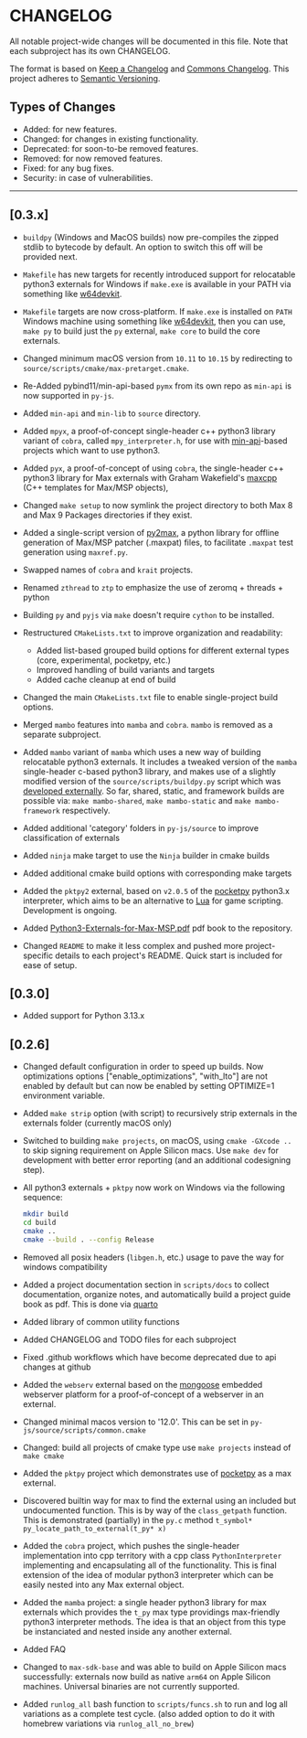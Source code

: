 # CHANGELOG

All notable project-wide changes will be documented in this file. Note that each subproject has its own CHANGELOG.

The format is based on [Keep a Changelog](https://keepachangelog.com/en/1.0.0/) and [Commons Changelog](https://common-changelog.org). This project adheres to [Semantic Versioning](https://semver.org/spec/v2.0.0.html).

## Types of Changes

- Added: for new features.
- Changed: for changes in existing functionality.
- Deprecated: for soon-to-be removed features.
- Removed: for now removed features.
- Fixed: for any bug fixes.
- Security: in case of vulnerabilities.

---

## [0.3.x]

- `buildpy` (Windows and MacOS builds) now pre-compiles the zipped stdlib to bytecode by default. An option to switch this off will be provided next.

- `Makefile` has new targets for recently introduced support for relocatable python3 externals for Windows if `make.exe` is available in your PATH via something like [w64devkit](https://github.com/skeeto/w64devkit).

- `Makefile` targets are now cross-platform. If `make.exe` is installed on `PATH` Windows machine using something like [w64devkit](https://github.com/skeeto/w64devkit), then you can use, `make py` to build just the `py` external, `make core` to build the core externals.

- Changed minimum macOS version from `10.11` to `10.15` by redirecting to `source/scripts/cmake/max-pretarget.cmake`.

- Re-Added pybind11/min-api-based `pymx` from its own repo as `min-api` is now supported in `py-js`.

- Added `min-api` and `min-lib` to `source` directory.

- Added `mpyx`, a proof-of-concept single-header c++ python3 library variant of `cobra`, called `mpy_interpreter.h`, for use with [min-api](https://github.com/cycling74/min-api)-based projects which want to use python3.

- Added `pyx`, a proof-of-concept of using `cobra`, the single-header c++ python3 library for Max externals with Graham Wakefield's [maxcpp](https://github.com/grrrwaaa/maxcpp) (C++ templates for Max/MSP objects),

- Changed `make setup` to now symlink the project directory to both Max 8 and Max 9 Packages directories if they exist.

- Added a single-script version of [py2max](https://github.com/shakfu/py2max), a python library for offline generation of Max/MSP patcher (.maxpat) files, to facilitate `.maxpat` test generation using `maxref.py`.

- Swapped names of `cobra` and `krait` projects.

- Renamed `zthread` to `ztp` to emphasize the use of zeromq + threads + python

- Building `py` and `pyjs` via `make` doesn't require `cython` to be installed.

- Restructured `CMakeLists.txt` to improve organization and readability:
  - Added list-based grouped build options for different external types (core, experimental, pocketpy, etc.)
  - Improved handling of build variants and targets
  - Added cache cleanup at end of build

- Changed the main `CMakeLists.txt` file to enable single-project build options.

- Merged `mambo` features into `mamba` and `cobra`. `mambo` is removed as a separate subproject.

- Added `mambo` variant of `mamba` which uses a new way of building relocatable python3 externals. It includes a tweaked version of the `mamba` single-header c-based python3 library, and makes use of a slightly modified version of the `source/scripts/buildpy.py` script which was [developed externally](https://github.com/shakfu/buildpy). So far, shared, static, and framework builds are possible via: `make mambo-shared`, `make mambo-static` and `make mambo-framework` respectively.

- Added additional 'category' folders in `py-js/source` to improve classification of externals

- Added `ninja` make target to use the `Ninja` builder in cmake builds

- Added additional cmake build options with corresponding make targets

- Added the `pktpy2` external, based on `v2.0.5` of the [pocketpy](https://pocketpy.dev) python3.x interpreter, which aims to be an alternative to [Lua](https://lua.org) for game scripting. Development is ongoing.

- Added [Python3-Externals-for-Max-MSP.pdf](https://github.com/shakfu/py-js/tree/main/source/docs/_book/Python3-Externals-for-Max-MSP.pdf) pdf book to the repository.

- Changed `README` to make it less complex and pushed more project-specific details to each project's README. Quick start is included for ease of setup.

## [0.3.0]

- Added support for Python 3.13.x

## [0.2.6]

- Changed default configuration in order to speed up builds. Now optimizations options ["enable_optimizations", "with_lto"] are not enabled by default but can now be enabled by setting OPTIMIZE=1 environment variable.

- Added `make strip` option (with script) to recursively strip externals in the externals folder (currently macOS only)

- Switched to building `make projects`, on macOS, using `cmake -GXcode ..` to skip signing requirement on Apple Silicon macs. Use `make dev` for development with better error reporting (and an additional codesigning step).

- All python3 externals + `pktpy` now work on Windows via the following sequence:

    ```bash
    mkdir build
    cd build
    cmake ..
    cmake --build . --config Release
    ```

- Removed all posix headers (`libgen.h`, etc.) usage to pave the way for windows compatibility

- Added a project documentation section in `scripts/docs` to collect documentation, organize notes, and automatically build a project guide book as pdf. This is done via [quarto](https://quarto.org)

- Added library of common utility functions

- Added CHANGELOG and TODO files for each subproject

- Fixed .github workflows which have become deprecated due to api changes at github

- Added the `webserv` external based on the [mongoose](https://github.com/cesanta/mongoose) embedded webserver platform for a proof-of-concept of a webserver in an external.

- Changed minimal macos version to '12.0'. This can be set in `py-js/source/scripts/common.cmake`

- Changed: build all projects of cmake type use `make projects` instead of `make cmake`

- Added the `pktpy` project which demonstrates use of [pocketpy](https://github.com/blueloveTH/pocketpy) as a max external.

- Discovered builtin way for max to find the external using an included but undocumented function. This is by way of the `class_getpath` function. This is demonstrated (partially) in the `py.c` method `t_symbol* py_locate_path_to_external(t_py* x)`

- Added the `cobra` project, which pushes the single-header implementation into cpp territory with a cpp class `PythonInterpreter` implementing and encapsulating all of the functionality. This is final extension of the idea of modular python3 interpreter which can be easily nested into any Max external object.

- Added the `mamba` project: a single header python3 library for max externals which provides the `t_py` max type providings max-friendly python3 interpreter methods.  The idea is that an object from this type be instanciated and nested inside any another external.

- Added FAQ

- Changed to `max-sdk-base` and was able to build on Apple Silicon macs successfully: externals now build as native `arm64` on Apple Silicon machines. Universal binaries are not currently supported.

- Added `runlog_all` bash function to `scripts/funcs.sh` to run and log all variations as a complete test cycle. (also added option to do it with homebrew variations via `runlog_all_no_brew`)
